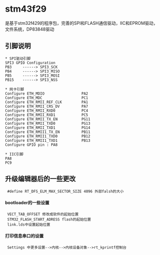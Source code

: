 # stm43f29
是基于stm32f429的程序包，完善的SPI和FLASH通信驱动，IIC和EPROM驱动，文件系统，DP83848驱动

## 引脚说明
	* SPI驱动引脚 
	SPI3 GPIO Configuration 
    PB3     ------> SPI3_SCK 
    PB4     ------> SPI3_MISO 
    PB5     ------> SPI3_MOSI 
    PB15    ------> SPI3_NSS  
	
	* 网卡引脚
	Configure ETH_MDIO                 PA2 
	Configure ETH_MDC                  PC1 
	Configure ETH_RMII_REF_CLK         PA1 
	Configure ETH_RMII_CRS_DV          PA7 
	Configure ETH_RMII_RXD0            PC4 
	Configure ETH_RMII_RXD1            PC5 
	Configure ETH_RMII_TX_EN           PG11 
	Configure ETH_RMII_TXD0            PG13 
	Configure ETH_RMII_TXD1            PG14 
	Configure ETH_RMII1_TX_EN          PB11 
	Configure ETH_RMII1_TXD0           PB12 
	Configure ETH_RMII1_TXD1           PB13 
	Configure GPIO pin : PA8 
	
	* IIC引脚
	PA8
	PC9
	
## 升级编辑器后的一些更改
	 #define RT_DFS_ELM_MAX_SECTOR_SIZE 4096 外部falsh的大小
#### bootloader的一些设置
	 VECT_TAB_OFFSET 修改成软件的起始位置
	 STM32_FLASH_START_ADRESS flash的起始位置
	 link.lds中设置起始位置
#### 打印信息串口的设置
	 Settings 中更多设置-->内核-->内核设备对象-->rt_kprintf控制台